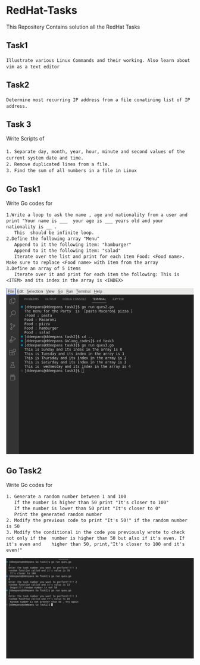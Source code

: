 
# RedHat-Tasks

This Repositery Contains solution  all the RedHat Tasks

## Task1

`Illustrate various Linux Commands and their working. Also learn about vim as a text editor`

## Task2

`Determine most recurring IP address from a file conatining list of IP address.`

## Task 3
Write Scripts of <br><br>
`1. Separate day, month, year, hour, minute and second values of the current system date and time.`<br>
`2. Remove duplicated lines from a file.`<br> 
`3. Find the sum of all numbers in a file in Linux`

## Go Task1
Write Go codes for

```
1.Write a loop to ask the name , age and nationality from a user and print "Your name is ___  your age is ___ years old and your nationality is __ .
   This  should be infinite loop.
2.Define the following array "Menu"
   Append to it the following item: "hamburger"
   Append to it the following item: "salad"
   Iterate over the list and print for each item Food: <Food name>. Make sure to replace <Food name> with item from the array
3.Define an array of 5 items
   Iterate over it and print for each item the following: This is <ITEM> and its index in the array is <INDEX>
```

![Output 4](https://github.com/Deepanshu276/RedHat-Tasks/blob/master/task4/output%204.png "Output 4")

## Go Task2
Write Go codes for 
```
1. Generate a random number between 1 and 100
   If the number is higher than 50 print "It's closer to 100"
   If the number is lower than 50 print "It's closer to 0"
   Print the generated random number
2. Modify the previous code to print "It's 50!" if the random number is 50
3. Modify the conditional in the code you previously wrote to check not only if the  number is higher than 50 but also if it's even. If it's even and    higher than 50, print,"It's closer to 100 and it's even!"
```
![output](https://github.com/Deepanshu276/RedHat-Tasks/blob/master/goTask2/output.png "output")


